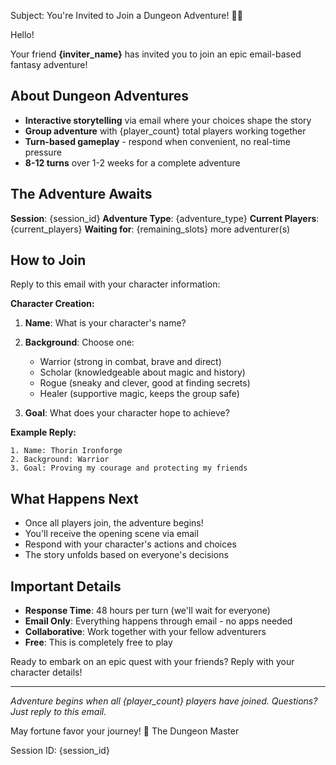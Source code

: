 Subject: You're Invited to Join a Dungeon Adventure! 🏰✨

Hello!

Your friend **{inviter_name}** has invited you to join an epic email-based fantasy adventure! 

## About Dungeon Adventures
- **Interactive storytelling** via email where your choices shape the story
- **Group adventure** with {player_count} total players working together
- **Turn-based gameplay** - respond when convenient, no real-time pressure
- **8-12 turns** over 1-2 weeks for a complete adventure

## The Adventure Awaits
**Session**: {session_id}
**Adventure Type**: {adventure_type}
**Current Players**: {current_players}
**Waiting for**: {remaining_slots} more adventurer(s)

## How to Join
Reply to this email with your character information:

**Character Creation:**
1. **Name**: What is your character's name?
2. **Background**: Choose one:
   - Warrior (strong in combat, brave and direct)
   - Scholar (knowledgeable about magic and history)  
   - Rogue (sneaky and clever, good at finding secrets)
   - Healer (supportive magic, keeps the group safe)

3. **Goal**: What does your character hope to achieve?

**Example Reply:**
```
1. Name: Thorin Ironforge
2. Background: Warrior
3. Goal: Proving my courage and protecting my friends
```

## What Happens Next
- Once all players join, the adventure begins!
- You'll receive the opening scene via email
- Respond with your character's actions and choices
- The story unfolds based on everyone's decisions

## Important Details
- **Response Time**: 48 hours per turn (we'll wait for everyone)
- **Email Only**: Everything happens through email - no apps needed
- **Collaborative**: Work together with your fellow adventurers
- **Free**: This is completely free to play

Ready to embark on an epic quest with your friends? Reply with your character details!

---
*Adventure begins when all {player_count} players have joined. Questions? Just reply to this email.*

May fortune favor your journey!
🎲 The Dungeon Master

Session ID: {session_id}